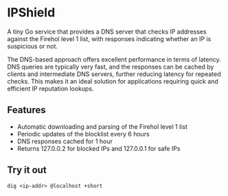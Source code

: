 # IPShield

A tiny Go service that provides a DNS server that checks IP addresses against the Firehol level 1 list, with responses indicating whether an IP is suspicious or not.

The DNS-based approach offers excellent performance in terms of latency. DNS queries are typically very fast, and the responses can be cached by clients and intermediate DNS servers, further reducing latency for repeated checks. This makes it an ideal solution for applications requiring quick and efficient IP reputation lookups.

## Features

- Automatic downloading and parsing of the Firehol level 1 list
- Periodic updates of the blocklist every 6 hours
- DNS responses cached for 1 hour
- Returns 127.0.0.2 for blocked IPs and 127.0.0.1 for safe IPs

## Try it out

```
dig <ip-addr> @localhost +short
```

